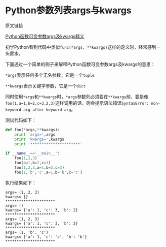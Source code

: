 # Python参数列表args与kwargs

原文链接

[Python函数可变参数args及kwargs释义](http://lovesoo.org/python-han-shu-ke-bian-can-shu-args-ji-kwargs-shi-yi.html)

初学Python看到代码中类似`func(*args, **kwargs)`这样的定义时，经常感到一头雾水。

下面通过一个简单的例子来解释Python函数可变参数args及kwargs的意思：

`*args`表示任何多个无名参数，它是一个`tuple`

`**kwargs`表示关键字参数，它是一个`dict`

同时使用`*args`和`**kwargs`时，`*args`参数列必须要在`**kwargs`前，要是像`foo(1,a=1,b=2,c=3,2,3)`这样调用的话，则会提示语法错误`SyntaxError: non-keyword arg after keyword arg`。

测试代码如下：

```python
def foo(*args,**kwargs):
    print 'args=',args
    print 'kwargs=',kwargs
    print '**********************'
 
if __name__=='__main__':
    foo(1,2,3)
    foo(a=1,b=2,c=3)
    foo(1,2,3,a=1,b=2,c=3)
    foo(1,'b','c',a=1,b='b',c='c')
```

执行结果如下：

```
args= (1, 2, 3)
kwargs= {}
**********************
args= ()
kwargs= {'a': 1, 'c': 3, 'b': 2}
**********************
args= (1, 2, 3)
kwargs= {'a': 1, 'c': 3, 'b': 2}
**********************
args= (1, 'b', 'c')
kwargs= {'a': 1, 'c': 'c', 'b': 'b'}
**********************
````